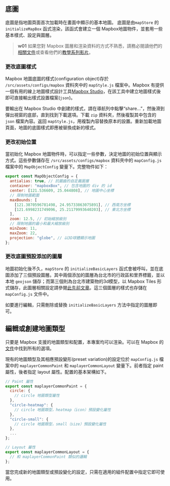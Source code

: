 ## 底圖
底圖是指地圖頁面首次加載時在畫面中顯示的基本地圖。 底圖是由`mapStore` 的 `initializeMapBox` 函式渲染，該函式會建立一個 Mapbox地圖物件，並套用一些基本樣式、設定與圖層。

>**w01**
>如果您對 Mapbox 圖層和渲染資料的方式不熟悉，請務必閱讀他們的[相關文件](https://docs.mapbox.com/mapbox-gl-js/api/map/)或查看他們的[教學系列影片](https://youtube.com/playlist?list=PL86WBCjNmqh5HQInLsyYW7g76_6eKcQLf)。

### 更改底圖樣式
Mapbox 地圖底圖的樣式(configuration object)存於 `/src/assets/configs/mapbox` 資料夾中的 `mapStyle.js` 檔案中。Mapbox 有提供一個有用的線上地圖樣式設計工具[Mapbox Studio](https://studio.mapbox.com/)，在該工具中建立地圖樣式後即可直接輸出樣式設置檔案(`json`)。

要輸出在 Mapbox Studio 中創建的樣式，請在導航列中點擊“share…”，然後滑到彈出視窗的底部，直到找到下載選項。下載 `zip` 資料夾，然後複製其中包含的 `json` 檔案內容。返回 `mapStyle.js`，用複製內容替換原本的設置。重新加載地圖頁面，地圖的底圖樣式即應被替換成新的樣式。

### 更改初始位置
當初始化 Mapbox 地圖物件時，可以指定一些參數，決定地圖的初始位置與顯示方式。這些參數儲存在 `/src/assets/configs/mapbox` 資料夾中的 `mapConfig.js` 檔案中的 `MapObjectConfig` 變量下。完整物件如下：

```js
export const MapObjectConfig = {
  antialias: true, // 抗鋸齒的自定義圖層
  container: "mapboxBox", // 包含地圖的 div 的 id
  center: [121.536609, 25.044808], // 地圖中心坐標
  // 限制地圖範圍
  maxBounds: [
    [121.3870596781498, 24.95733863075891], // 西南方坐標
    [121.6998231749096, 25.21179993640203], // 東北方坐標
  ],
  zoom: 12.5, // 初始縮放級別
  // 限制地圖的最小和最大縮放級別
  minZoom: 11,
  maxZoom: 22,
  projection: "globe", // 以3D球體顯示地圖
};
```

### 更改底圖預設添加的圖層
地圖初始化後不久，`mapStore` 的 `initializeBasicLayers` 函式會被呼叫，並在底圖添加了三個預設圖層。其中兩個添加的圖層為台北市的行政區和里界標籤，並以本地 `geojson` 儲存；而第三個則為台北市建築物的3d模型，以 Mapbox Tiles 形式儲存，此圖層相關設定請參閱[此先前文章](/front-end/project-setup)。這三個圖層的樣式也存儲在 `mapConfig.js` 文件中。

如要進行編輯，只需刪除或替換 `initializeBasicLayers` 方法中指定的圖層即可。

## 編輯或創建地圖類型
只要是 Mapbox 支援的地圖類型和配置，本專案均可以渲染。可以在 Mapbox 的[文件](https://docs.mapbox.com/mapbox-gl-js/style-spec/layers/)中找到所有的選項。

現有的地圖類型及其相應預設變形(preset variation)的設定位於 `mapConfig.js` 檔案中的 `maplayerCommonPaint` 和 `maplayerCommonLayout` 變量下。前者指定 paint 屬性，後者指定 layout 屬性。配置的基本架構如下。

```js
// Paint 屬性
export const maplayerCommonPaint = {
  circle: {
    // circle 地圖類型屬性
  },
  "circle-heatmap": {
    // circle 地圖類型，heatmap（icon）預設變化屬性
  },
  "circle-small": {
    // circle 地圖類型，small（size）預設變化屬性
  },
  ...
};

// Layout 屬性
export const maplayerCommonLayout = {
  // 和 maplayerCommonPaint 類似的邏輯
};
```

當您完成新的地圖類型或預設變化的設定，只需在適用的組件配置中指定它即可使用。